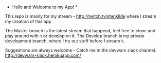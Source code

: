 * Hello and Welcome to my App! *

This repo is mainly for my stream - http://twitch.tv/stenkilde where I stream my creation of this app.

The Master branch is the latest stream that happend, feel free to clone and play around with it or develop on it.
The Develop branch is my private development branch, where I try out stuff before I stream it.

Suggestions are always welcome - Catch me in the devwars slack channel. http://devwars-slack.herokuapp.com/
